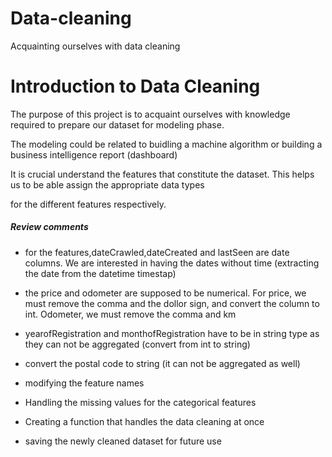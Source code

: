 # Data-cleaning
Acquainting ourselves with data cleaning
# Introduction to Data Cleaning

The purpose of this project is to acquaint ourselves with knowledge required to prepare our dataset for modeling phase.

The modeling could be related to buidling a machine algorithm or building a business intelligence report (dashboard)

It is crucial understand the features that constitute the dataset. This helps us to be able assign the appropriate data types

for the different features respectively.

##### Review comments

* for the features,dateCrawled,dateCreated and lastSeen are date columns. We are interested in having the dates without time (extracting the date from the datetime timestap)

* the price and odometer are supposed to be numerical. For price, we must remove the comma and the dollor sign, and convert the column to int. Odometer, we must remove the comma and km 

* yearofRegistration and monthofRegistration have to be in string type as they can not be aggregated (convert from int to string)

* convert the postal code to string (it can not be aggregated as well)

* modifying the feature names

* Handling the missing values for the categorical features

* Creating a function that handles the data cleaning at once

* saving the newly cleaned dataset for future use
